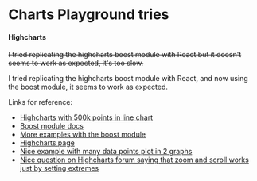 # Charts Playground tries


#### Highcharts
~~I tried replicating the highcharts boost module with React but it doesn't seems to work as expected, it's too slow.~~

I tried replicating the highcharts boost module with React, and now using the boost module, it seems to work as expected.

Links for reference:
- [Highcharts with 500k points in line chart](https://www.highcharts.com/samples/highcharts/boost/line)
- [Boost module docs](https://www.highcharts.com/docs/advanced-chart-features/boost-module)
- [More examples with the boost module](https://www.highcharts.com/demo/highcharts/line-boost)
- [Highcharts page](https://github.com/highcharts/highcharts)
- [Nice example with many data points plot in 2 graphs](https://jsfiddle.net/ktakahashimtb/tp2u4qfr/)
- [Nice question on Highcharts forum saying that zoom and scroll works just by setting extremes](https://www.highcharts.com/forum/viewtopic.php?t=50284)
